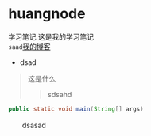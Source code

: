 # huangnode
学习笔记
这是我的学习笔记<br>
`saad`[我的博客](http://blog.csdn.net/guodongxiaren "悬停显示")  <br>
* dsad <br>
>这是什么 <br>
>> sdsahd 
```Java
public static void main(String[] args)
``` 
　　dsasad    　　　　 
